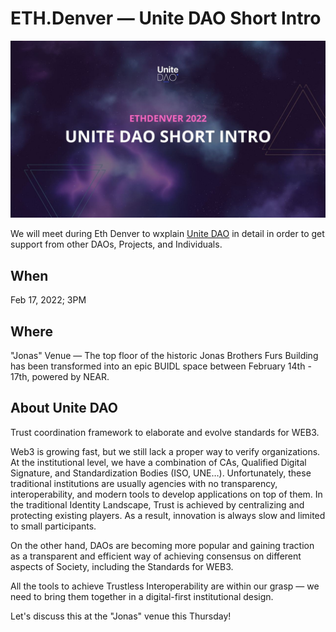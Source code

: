 # ETH.Denver — Unite DAO Short Intro

![eth denver](../assets/eth-denver.jpg)

We will meet during Eth Denver to wxplain [Unite DAO](../README.md) in detail in order to get support from other DAOs, Projects, and Individuals.

## When
Feb 17, 2022; 3PM

## Where
"Jonas" Venue — The top floor of the historic Jonas Brothers Furs Building has been transformed into an epic BUIDL space between February 14th - 17th, powered by NEAR.

## About Unite DAO
Trust coordination framework to elaborate and evolve standards for WEB3.

Web3 is growing fast, but we still lack a proper way to verify organizations. At the institutional level, we have a combination of CAs, Qualified Digital Signature, and Standardization Bodies (ISO, UNE…). Unfortunately, these traditional institutions are usually agencies with no transparency, interoperability, and modern tools to develop applications on top of them.
In the traditional Identity Landscape, Trust is achieved by centralizing and protecting existing players.  As a result, innovation is always slow and limited to small participants.

On the other hand, DAOs are becoming more popular and gaining traction as a transparent and efficient way of achieving consensus on different aspects of Society, including the Standards for WEB3. 

All the tools to achieve Trustless Interoperability are within our grasp — we need to bring them together in a digital-first institutional design.

Let's discuss this at the "Jonas" venue this Thursday!

